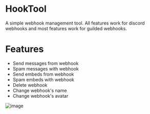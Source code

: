 # HookTool
A simple webhook management tool. All features work for discord webhooks and most features work for guilded webhooks.

# Features
- Send messages from webhook
- Spam messages with webhook
- Send embeds from webhook
- Spam embeds with webhook
- Delete webhook
- Change webhook's name
- Change webhook's avatar

![image](https://github.com/FlashGriefs/HookTool/assets/140736136/9f8fe996-65cb-4544-806a-976c1344cfe3)
